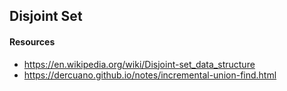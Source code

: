 ## Disjoint Set

#### Resources

- https://en.wikipedia.org/wiki/Disjoint-set_data_structure
- https://dercuano.github.io/notes/incremental-union-find.html
